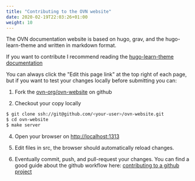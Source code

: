 ```yaml
---
title: "Contributing to the OVN website"
date: 2020-02-19T22:03:26+01:00
weight: 10
---
```


The OVN documentation website is based on hugo, grav, and the
hugo-learn-theme and written in markdown format.

If you want to contribute I recommend reading the
[hugo-learn-theme documentation](https://themes.gohugo.io/themes/hugo-theme-learn/)

You can always click the "Edit this page link" at the top right of each page, but
if you want to test your changes locally before submitting you can:

1. Fork the [ovn-org/ovn-website](https://github.com/ovn-org/ovn-website/fork) on github

3. Checkout your copy locally
```bash
$ git clone ssh://git@github.com/<your-user>/ovn-website.git
$ cd ovn-website
$ make server
```

4. Open your browser on [http://localhost:1313](http://localhost:1313)

5. Edit files in src, the browser should automatically reload changes.

6. Eventually commit, push, and pull-request your changes. You can find a good guide about the
github workflow here: [contributing to a github project](https://git-scm.com/book/en/v2/GitHub-Contributing-to-a-Project)

